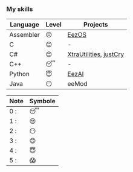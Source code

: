 ### My skills

| Language  | Level | Projects                                                  |
|-----------|-------|-----------------------------------------------------------|
| Assembler | 😔    | [EezOS](https://github.com/LilTim0/EezOS)                 |
| C         | 😊    | -                                                         |
| C#        | 😊    | [XtraUtilities](https://github.com/LilTim0/XtraUtilities), [justCry](https://github.com/LilTim0/justCry) |
| C++       | 😴    | -                                                         |
| Python    | 😇    | [EezAI](https://github.com/LilTim0/EezAI)                 |
| Java      | 😶    | eeMod                                                     |

| Note | Symbole |
|------|---------|
| 0 :  | 😴      |
| 1 :  | 😔      |
| 2 :  | 😶      |
| 3 :  | 😊      |
| 4 :  | 😇      |
| 5 :  | 😱      |
